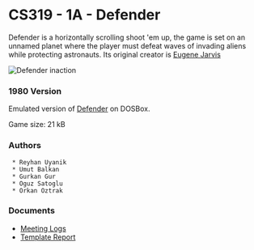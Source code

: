 # CS319 - 1A - Defender
Defender is a horizontally scrolling shoot 'em up, the game is set on an unnamed planet where the player must defeat waves of invading aliens while protecting astronauts. Its original creator is [Eugene Jarvis](https://en.wikipedia.org/wiki/Eugene_Jarvis)

![Defender inaction](https://www.gamasutra.com/db_area/images/feature/4078/0102.png)

### 1980 Version
 Emulated version of [Defender](https://www.retrogames.cz/play_178-DOS.php?language=EN) on DOSBox.
 
 Game size: 21 kB

### Authors
```
 * Reyhan Uyanik
 * Umut Balkan
 * Gurkan Gur
 * Oguz Satoglu
 * Orkan Oztrak
```

### Documents
* [Meeting Logs](https://docs.google.com/document/d/1qEJ6nFqEtgYJSkicOtUf7aZV2gmKFIhfzx-Ou4kTYtI/edit?usp=drivesdk)
* [Template Report](https://docs.google.com/document/d/18lvh-wrNW3_tvyJrGlpdyy6mpOZYnjzNDenJAUCYeyg/edit?usp=sharing)

